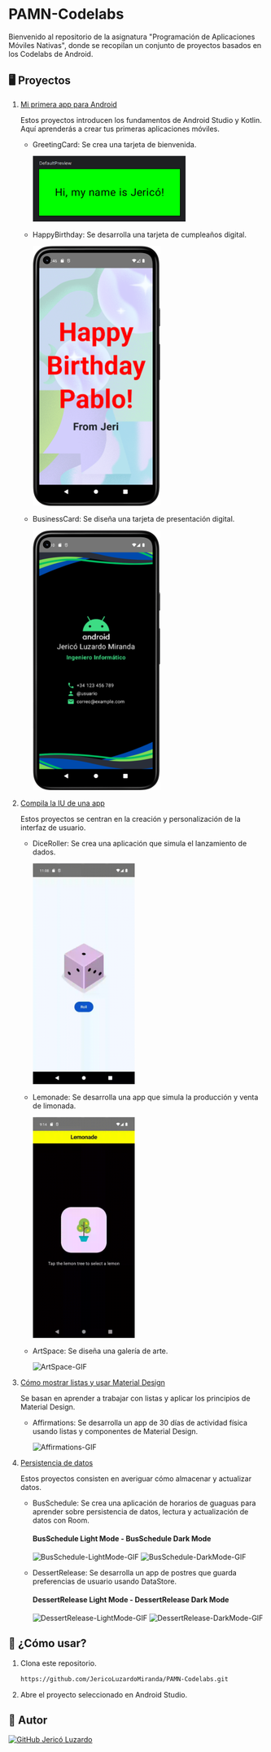 # PAMN-Codelabs
Bienvenido al repositorio de la asignatura "Programación de Aplicaciones Móviles Nativas", donde se recopilan un conjunto de proyectos basados en los Codelabs de Android. 

## 🖥️ Proyectos
1. [Mi primera app para Android](https://github.com/JericoLuzardoMiranda/PAMN-Codelabs/tree/6286f9de887478fc7fa447f034f088db06c90628/Mi%20primera%20app%20para%20Android)
   
   Estos proyectos introducen los fundamentos de Android Studio y Kotlin. Aquí aprenderás a crear tus primeras aplicaciones móviles.
   - GreetingCard: Se crea una tarjeta de bienvenida.
     
     <img src="https://github.com/JericoLuzardoMiranda/PAMN-Codelabs/blob/7595ef41e5591ce03ef69d7b15441bd16f6958d2/Mi%20primera%20app%20para%20Android/Images/GreetingCard_completed.png" alt="GreetingCard-Image" width="300" height="auto">
     
   - HappyBirthday: Se desarrolla una tarjeta de cumpleaños digital.
     
     <img src="https://github.com/JericoLuzardoMiranda/PAMN-Codelabs/blob/7595ef41e5591ce03ef69d7b15441bd16f6958d2/Mi%20primera%20app%20para%20Android/Images/BirthdayCard.png" alt="HappyBirthday-Image" width="250" height="auto">
     
   - BusinessCard: Se diseña una tarjeta de presentación digital.
     
     <img src="https://github.com/JericoLuzardoMiranda/PAMN-Codelabs/blob/7595ef41e5591ce03ef69d7b15441bd16f6958d2/Mi%20primera%20app%20para%20Android/Images/BusinessCard.png" alt="BusinessCard-Image" width="250" height="auto">
     
2. [Compila la IU de una app](https://github.com/JericoLuzardoMiranda/PAMN-Codelabs/tree/6286f9de887478fc7fa447f034f088db06c90628/Compila%20la%20IU%20de%20una%20app)
   
   Estos proyectos se centran en la creación y personalización de la interfaz de usuario.
   - DiceRoller: Se crea una aplicación que simula el lanzamiento de dados.
     
     <img src="https://github.com/JericoLuzardoMiranda/PAMN-Codelabs/blob/7595ef41e5591ce03ef69d7b15441bd16f6958d2/Compila%20la%20IU%20de%20una%20app/Videos/DiceRollerVideo.gif" alt="DiceRoller-GIF" width="200" height="auto">
     
   - Lemonade: Se desarrolla una app que simula la producción y venta de limonada.
     
     <img src="https://github.com/JericoLuzardoMiranda/PAMN-Codelabs/blob/7595ef41e5591ce03ef69d7b15441bd16f6958d2/Compila%20la%20IU%20de%20una%20app/Videos/LemonadeVideo.gif" alt="Lemonade-GIF" width="200" height="auto">
     
   - ArtSpace: Se diseña una galería de arte.

     <img src="https://github.com/JericoLuzardoMiranda/PAMN-Codelabs/blob/7595ef41e5591ce03ef69d7b15441bd16f6958d2/Compila%20la%20IU%20de%20una%20app/Videos/ArtSpaceVideo.gif" alt="ArtSpace-GIF" width="200" height="auto">

3. [Cómo mostrar listas y usar Material Design](https://github.com/JericoLuzardoMiranda/PAMN-Codelabs/tree/bd567bc13039bedc16c0e44b70c9189cd66450e5/C%C3%B3mo%20mostrar%20listas%20y%20usar%20Material%20Design)

   Se basan en aprender a trabajar con listas y aplicar los principios de Material Design.
   - Affirmations: Se desarrolla un app de 30 días de actividad física usando listas y componentes de Material Design.

      <img src="https://github.com/JericoLuzardoMiranda/PAMN-Codelabs/blob/7595ef41e5591ce03ef69d7b15441bd16f6958d2/C%C3%B3mo%20mostrar%20listas%20y%20usar%20Material%20Design/Videos/AffirmationsAndMaterialDesignVideo.gif" alt="Affirmations-GIF" width="200" height="auto">
   
5. [Persistencia de datos](https://github.com/JericoLuzardoMiranda/PAMN-Codelabs/tree/bd567bc13039bedc16c0e44b70c9189cd66450e5/Persistencia%20de%20datos)

   Estos proyectos consisten en averiguar cómo almacenar y actualizar datos.
   - BusSchedule: Se crea una aplicación de horarios de guaguas para aprender sobre persistencia de datos, lectura y actualización de datos con Room.
     
     <h4>BusSchedule Light Mode - BusSchedule Dark Mode</h4>
     <img src="https://github.com/JericoLuzardoMiranda/PAMN-Codelabs/blob/7595ef41e5591ce03ef69d7b15441bd16f6958d2/Persistencia%20de%20datos/Videos/BusSchedule-LightMode.gif" alt="BusSchedule-LightMode-GIF" width="200" height="auto">
     <img src="https://github.com/JericoLuzardoMiranda/PAMN-Codelabs/blob/7595ef41e5591ce03ef69d7b15441bd16f6958d2/Persistencia%20de%20datos/Videos/BusSchedule-DarkMode.gif" alt="BusSchedule-DarkMode-GIF" width="200" height="auto">

   - DessertRelease: Se desarrolla un app de postres que guarda preferencias de usuario usando DataStore.
     
     <h4>DessertRelease Light Mode - DessertRelease Dark Mode</h4>
     <img src="https://github.com/JericoLuzardoMiranda/PAMN-Codelabs/blob/7595ef41e5591ce03ef69d7b15441bd16f6958d2/Persistencia%20de%20datos/Videos/DessertRelease-LightMode.gif" alt="DessertRelease-LightMode-GIF" width="200" height="auto">
     <img src="https://github.com/JericoLuzardoMiranda/PAMN-Codelabs/blob/7595ef41e5591ce03ef69d7b15441bd16f6958d2/Persistencia%20de%20datos/Videos/DessertRelease-DarkMode.gif" alt="DessertRelease-DarkMode-GIF" width="200" height="auto">

## 🤝 ¿Cómo usar?
1. Clona este repositorio.
   ```bash
   https://github.com/JericoLuzardoMiranda/PAMN-Codelabs.git
   ```
2. Abre el proyecto seleccionado en Android Studio.

## 👤 Autor
[![GitHub Jericó Luzardo](https://img.shields.io/badge/GitHub-Jericó%20Luzardo-blue?style=flat-square&logo=github)](https://github.com/JericoLuzardoMiranda)
